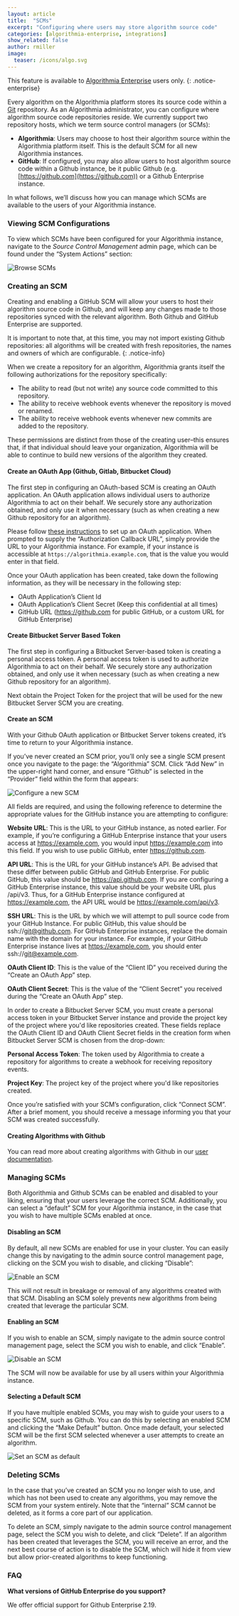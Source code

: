 ```yaml
---
layout: article
title:  "SCMs"
excerpt: "Configuring where users may store algorithm source code"
categories: [algorithmia-enterprise, integrations]
show_related: false
author: rmiller
image:
  teaser: /icons/algo.svg
---
```


This feature is available to [Algorithmia Enterprise](/enterprise) users only.
{: .notice-enterprise}

Every algorithm on the Algorithmia platform stores its source code within a [Git](https://git-scm.com/) repository. As an Algorithmia administrator, you can configure where algorithm source code repositories reside. We currently support two repository hosts, which we term source control managers (or SCMs): 

- __Algorithmia__: Users may choose to host their algorithm source within the Algorithmia platform itself. This is the default SCM for all new Algorithmia instances.
- __GitHub__:  If configured, you may also allow users to host algorithm source code within a Github instance, be it public Github (e.g. [https://github.com](https://github.com)) or a Github Enterprise instance.

In what follows, we’ll discuss how you can manage which SCMs are available to the users of your Algorithmia instance.

### Viewing SCM Configurations

To view which SCMs have been configured for your Algorithmia instance, navigate to the _Source Control Management_ admin page, which can be found under the “System Actions” section:

<img src="{{site.cdnurl}}{{site.baseurl}}/images/post_images/admin_scms/browse_scms.png" alt="Browse SCMs" class="screenshot img-sm">

### Creating an SCM

Creating and enabling a GitHub SCM will allow your users to host their algorithm source code in Github, and will keep any changes made to those repositories synced with the relevant algorithm. Both Github and GitHub Enterprise are supported.

It is important to note that, at this time, you may not import existing Github repositories: all algorithms will be created with fresh repositories, the names and owners of which are configurable.
{: .notice-info}

When we create a repository for an algorithm, Algorithmia grants itself the following authorizations for the repository specifically:

- The ability to read (but not write) any source code committed to this repository.
- The ability to receive webhook events whenever the repository is moved or renamed.
- The ability to receive webhook events whenever new commits are added to the repository.

These permissions are distinct from those of the creating user–this ensures that, if that individual should leave your organization, Algorithmia will be able to continue to build new versions of the algorithm they created.

#### Create an OAuth App (Github, Gitlab, Bitbucket Cloud)

The first step in configuring an OAuth-based SCM is creating an OAuth application. An OAuth application allows individual users to authorize Algorithmia to act on their behalf. We securely store any authorization obtained, and only use it when necessary (such as when creating a new Github repository for an algorithm).

Please follow [these instructions](https://developer.github.com/apps/building-oauth-apps/creating-an-oauth-app/) to set up an OAuth application. When prompted to supply the “Authorization Callback URL”, simply provide the URL to your Algorithmia instance. For example, if your instance is accessible at `https://algorithmia.example.com`, that is the value you would enter in that field.

Once your OAuth application has been created, take down the following information, as they will be necessary in the following step:

- OAuth Application’s Client Id
- OAuth Application’s Client Secret (Keep this confidential at all times)
- GitHub URL (https://github.com for public GitHub, or a custom URL for GitHub Enterprise)

#### Create Bitbucket Server Based Token

The first step in configuring a Bitbucket Server-based token is creating a personal access token. A personal access token is used to authorize Algorithmia to act on their behalf. We securely store any authorization obtained, and only use it when necessary (such as when creating a new Github repository for an algorithm).

Next obtain the Project Token for the project that will be used for the new Bitbucket Server SCM you are creating.


#### Create an SCM

With your Github OAuth application or Bitbucket Server tokens created, it’s time to return to your Algorithmia instance.

If you’ve never created an SCM prior, you’ll only see a single SCM present once you navigate to the page: the “Algorithmia” SCM. Click “Add New” in the upper-right hand corner, and ensure “Github” is selected in the “Provider” field within the form that appears:

<img src="{{site.cdnurl}}{{site.baseurl}}/images/post_images/admin_scms/configure_new_scm.png" alt="Configure a new SCM" class="screenshot img-sm">

All fields are required, and using the following reference to determine the appropriate values for the GitHub instance you are attempting to configure:

__Website URL__: This is the URL to your GitHub instance, as noted earlier. For example, if you’re configuring a GitHub Enterprise instance that your users access at https://example.com, you would input https://example.com into this field. If you wish to use public GitHub, enter https://github.com. 

__API URL__: This is the URL for your GitHub instance’s API. Be advised that these differ between public GitHub and GitHub Enterprise. For public GitHub, this value should be https://api.github.com. If you are configuring a GitHub Enterprise instance, this value should be your website URL plus /api/v3. Thus, for a GitHub Enterprise instance configured at https://example.com, the API URL would be https://example.com/api/v3.

__SSH URL__: This is the URL by which we will attempt to pull source code from your GitHub Instance. For public GitHub, this value should be ssh://git@github.com. For GitHub Enterprise instances, replace the domain name with the domain for your instance. For example, if your GitHub Enterprise instance lives at https://example.com, you should enter ssh://git@example.com. 

__OAuth Client ID__: This is the value of the “Client ID” you received during the “Create an OAuth App” step. 

__OAuth Client Secret__: This is the value of the “Client Secret” you received during the “Create an OAuth App” step. 

In order to create a Bitbucket Server SCM, you must create a personal access token in your Bitbucket Server instance and provide the project key of the project where you'd like repositories created. These fields replace the OAuth Client ID and OAuth Client Secret fields in the creation form when Bitbucket Server SCM is chosen from the drop-down:

__Personal Access Token__: The token used by Algorithmia to create a repository for algorithms to create a webhook for receiving repository events.

__Project Key__: The project key of the project where you'd like repositories created.

Once you’re satisfied with your SCM’s configuration, click “Connect SCM”. After a brief moment, you should receive a message informing you that your SCM was created successfully.

#### Creating Algorithms with Github

You can read more about creating algorithms with Github in our [user documentation](/developers/algorithm-development/source-code-management).

### Managing SCMs

Both Algorithmia and Github SCMs can be enabled and disabled to your liking, ensuring that your users leverage the correct SCM. Additionally, you can select a “default” SCM for your Algorithmia instance, in the case that you wish to have multiple SCMs enabled at once.

#### Disabling an SCM

By default, all new SCMs are enabled for use in your cluster. You can easily change this by navigating to the admin source control management page, clicking on the SCM you wish to disable, and clicking “Disable”:

<img src="{{site.cdnurl}}{{site.baseurl}}/images/post_images/admin_scms/enable_scm.png" alt="Enable an SCM" class="screenshot img-sm">

This will not result in breakage or removal of any algorithms created with that SCM. Disabling an SCM solely prevents new algorithms from being created that leverage the particular SCM.

#### Enabling an SCM

If you wish to enable an SCM, simply navigate to the admin source control management page, select the SCM you wish to enable, and click “Enable”.

<img src="{{site.cdnurl}}{{site.baseurl}}/images/post_images/admin_scms/disable_scm.png" alt="Disable an SCM" class="screenshot img-sm">

The SCM will now be available for use by all users within your Algorithmia instance.

#### Selecting a Default SCM

If you have multiple enabled SCMs, you may wish to guide your users to a specific SCM, such as Github. You can do this by selecting an enabled SCM and clicking the “Make Default” button. Once made default, your selected SCM will be the first SCM selected whenever a user attempts to create an algorithm.

<img src="{{site.cdnurl}}{{site.baseurl}}/images/post_images/admin_scms/make_scm_default.png" alt="Set an SCM as default" class="screenshot img-sm">

### Deleting SCMs

In the case that you’ve created an SCM you no longer wish to use, and which has not been used to create any algorithms, you may remove the SCM from your system entirely. Note that the “internal” SCM cannot be deleted, as it forms a core part of our application.

To delete an SCM, simply navigate to the admin source control management page, select the SCM you wish to delete, and click “Delete”. If an algorithm has been created that leverages the SCM, you will receive an error, and the next best course of action is to disable the SCM, which will hide it from view but allow prior-created algorithms to keep functioning.

### FAQ

__What versions of GitHub Enterprise do you support?__

We offer official support for Github Enterprise 2.19.
